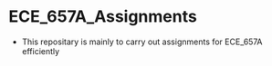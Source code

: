 # ECE_657A_Assignments

* This repositary is mainly to carry out assignments for ECE_657A efficiently

